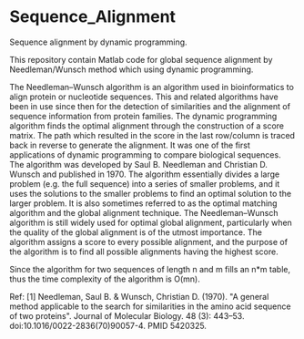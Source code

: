 # Sequence_Alignment

Sequence alignment by dynamic programming.

This repository contain Matlab code for global sequence alignment by Needleman/Wunsch method which using dynamic programming. 


The Needleman–Wunsch algorithm is an algorithm used in bioinformatics to align protein or nucleotide sequences. This and related algorithms have been in use since then for the detection of similarities and the alignment of sequence information from protein families. The dynamic programming algorithm finds the optimal alignment through the construction of a score matrix. The path which resulted in the score in the last row/column is traced back in reverse to generate the alignment. It was one of the first applications of dynamic programming to compare biological sequences. The algorithm was developed by Saul B. Needleman and Christian D. Wunsch and published in 1970. The algorithm essentially divides a large problem (e.g. the full sequence) into a series of smaller problems, and it uses the solutions to the smaller problems to find an optimal solution to the larger problem. It is also sometimes referred to as the optimal matching algorithm and the global alignment technique. The Needleman–Wunsch algorithm is still widely used for optimal global alignment, particularly when the quality of the global alignment is of the utmost importance. The algorithm assigns a score to every possible alignment, and the purpose of the algorithm is to find all possible alignments having the highest score.

Since the algorithm for two sequences of length n and m fills an n*m table, thus the time complexity of the algorithm is O(mn).



Ref:
 [1] Needleman, Saul B. & Wunsch, Christian D. (1970).
        "A general method applicable to the search for similarities in the amino acid sequence of two proteins".
		Journal of Molecular Biology. 48 (3): 443–53. doi:10.1016/0022-2836(70)90057-4. PMID 5420325.
